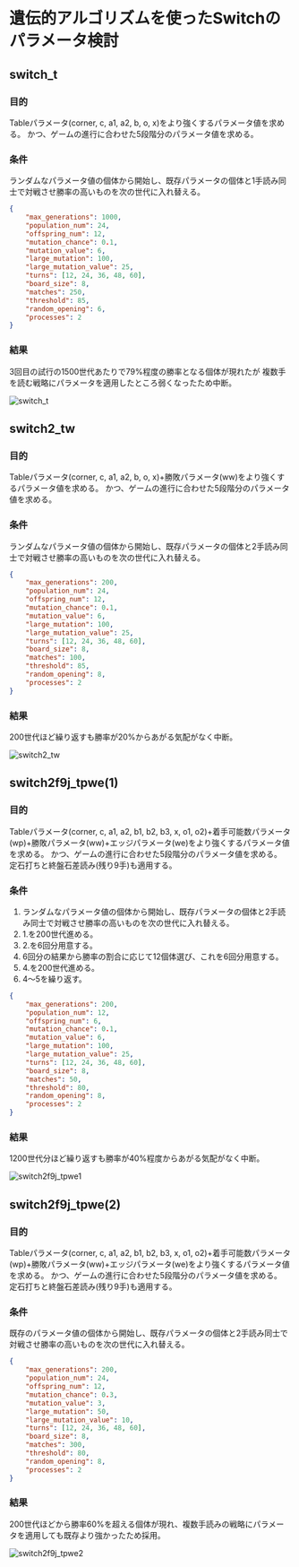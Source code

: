 # 遺伝的アルゴリズムを使ったSwitchのパラメータ検討

## switch_t
### 目的
Tableパラメータ(corner, c, a1, a2, b, o, x)をより強くするパラメータ値を求める。
かつ、ゲームの進行に合わせた5段階分のパラメータ値を求める。

### 条件
ランダムなパラメータ値の個体から開始し、既存パラメータの個体と1手読み同士で対戦させ勝率の高いものを次の世代に入れ替える。

```JSON
{
    "max_generations": 1000,
    "population_num": 24,
    "offspring_num": 12,
    "mutation_chance": 0.1,
    "mutation_value": 6,
    "large_mutation": 100,
    "large_mutation_value": 25,
    "turns": [12, 24, 36, 48, 60],
    "board_size": 8,
    "matches": 250,
    "threshold": 85,
    "random_opening": 6,
    "processes": 2
}
```

### 結果
3回目の試行の1500世代あたりで79%程度の勝率となる個体が現れたが
複数手を読む戦略にパラメータを適用したところ弱くなったため中断。<br>

![switch_t](https://raw.githubusercontent.com/y-tetsu/reversi/images/switch_t.png)

## switch2_tw
### 目的
Tableパラメータ(corner, c, a1, a2, b, o, x)+勝敗パラメータ(ww)をより強くするパラメータ値を求める。
かつ、ゲームの進行に合わせた5段階分のパラメータ値を求める。

### 条件
ランダムなパラメータ値の個体から開始し、既存パラメータの個体と2手読み同士で対戦させ勝率の高いものを次の世代に入れ替える。

```JSON
{
    "max_generations": 200,
    "population_num": 24,
    "offspring_num": 12,
    "mutation_chance": 0.1,
    "mutation_value": 6,
    "large_mutation": 100,
    "large_mutation_value": 25,
    "turns": [12, 24, 36, 48, 60],
    "board_size": 8,
    "matches": 100,
    "threshold": 85,
    "random_opening": 8,
    "processes": 2
}
```

### 結果
200世代ほど繰り返すも勝率が20%からあがる気配がなく中断。<br>

![switch2_tw](https://raw.githubusercontent.com/y-tetsu/reversi/images/switch2_tw.png)

## switch2f9j_tpwe(1)
### 目的
Tableパラメータ(corner, c, a1, a2, b1, b2, b3, x, o1, o2)+着手可能数パラメータ(wp)+勝敗パラメータ(ww)+エッジパラメータ(we)をより強くするパラメータ値を求める。
かつ、ゲームの進行に合わせた5段階分のパラメータ値を求める。
定石打ちと終盤石差読み(残り9手)も適用する。

### 条件
1. ランダムなパラメータ値の個体から開始し、既存パラメータの個体と2手読み同士で対戦させ勝率の高いものを次の世代に入れ替える。
2. 1.を200世代進める。
3. 2.を6回分用意する。
4. 6回分の結果から勝率の割合に応じて12個体選び、これを6回分用意する。
5. 4.を200世代進める。
6. 4～5を繰り返す。

```JSON
{
    "max_generations": 200,
    "population_num": 12,
    "offspring_num": 6,
    "mutation_chance": 0.1,
    "mutation_value": 6,
    "large_mutation": 100,
    "large_mutation_value": 25,
    "turns": [12, 24, 36, 48, 60],
    "board_size": 8,
    "matches": 50,
    "threshold": 80,
    "random_opening": 8,
    "processes": 2
}
```

### 結果
1200世代分ほど繰り返すも勝率が40%程度からあがる気配がなく中断。<br>

![switch2f9j_tpwe1](https://raw.githubusercontent.com/y-tetsu/reversi/images/switch2f9j_tpwe1.png)

## switch2f9j_tpwe(2)
### 目的
Tableパラメータ(corner, c, a1, a2, b1, b2, b3, x, o1, o2)+着手可能数パラメータ(wp)+勝敗パラメータ(ww)+エッジパラメータ(we)をより強くするパラメータ値を求める。
かつ、ゲームの進行に合わせた5段階分のパラメータ値を求める。
定石打ちと終盤石差読み(残り9手)も適用する。

### 条件
既存のパラメータ値の個体から開始し、既存パラメータの個体と2手読み同士で対戦させ勝率の高いものを次の世代に入れ替える。

```JSON
{
    "max_generations": 200,
    "population_num": 24,
    "offspring_num": 12,
    "mutation_chance": 0.3,
    "mutation_value": 3,
    "large_mutation": 50,
    "large_mutation_value": 10,
    "turns": [12, 24, 36, 48, 60],
    "board_size": 8,
    "matches": 300,
    "threshold": 80,
    "random_opening": 8,
    "processes": 2
}
```

### 結果
200世代ほどから勝率60%を超える個体が現れ、複数手読みの戦略にパラメータを適用しても既存より強かったため採用。<br>

![switch2f9j_tpwe2](https://raw.githubusercontent.com/y-tetsu/reversi/images/switch2f9j_tpwe2.png)
